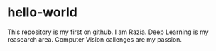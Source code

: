 # hello-world
This repository is my first on github.
I am Razia.
Deep Learning is my reasearch area. Computer Vision callenges are my passion.
